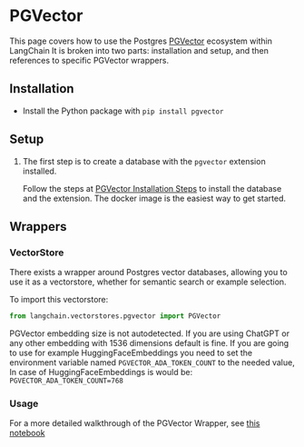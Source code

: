 # PGVector

This page covers how to use the Postgres [PGVector](https://github.com/pgvector/pgvector) ecosystem within LangChain
It is broken into two parts: installation and setup, and then references to specific PGVector wrappers.

## Installation
- Install the Python package with `pip install pgvector`


## Setup
1. The first step is to create a database with the `pgvector` extension installed.

    Follow the steps at [PGVector Installation Steps](https://github.com/pgvector/pgvector#installation) to install the database and the extension. The docker image is the easiest way to get started.

## Wrappers

### VectorStore

There exists a wrapper around Postgres vector databases, allowing you to use it as a vectorstore,
whether for semantic search or example selection.

To import this vectorstore:
```python
from langchain.vectorstores.pgvector import PGVector
```

PGVector embedding size is not autodetected. If you are using ChatGPT or any other embedding with 1536 dimensions
default is fine. If you are going to use for example HuggingFaceEmbeddings you need to set the environment variable named `PGVECTOR_ADA_TOKEN_COUNT`
to the needed value, In case of HuggingFaceEmbeddings is would be: `PGVECTOR_ADA_TOKEN_COUNT=768`

### Usage

For a more detailed walkthrough of the PGVector Wrapper, see [this notebook](../modules/indexes/vectorstores/examples/pgvector.ipynb)
